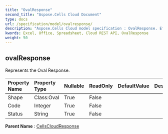 ```yaml
---
title: "OvalResponse"
second_title: "Aspose.Cells Cloud Document"
type: docs
url: /specification/model/ovalresponse/
description: "Aspose.Cells Cloud model specification : OvalResponse. Effortlessly handle Excel and other spreadsheet documents with features like opening, generating, editing, splitting, merging, comparing, and converting."
kwords: Excel, Office, Spreadsheet, Cloud REST API, OvalResponse
weight: 50
---
```


## **ovalResponse**

Represents the Oval Response. 

| Property Name | Property Type | Nullable |  ReadOnly | DefaultValue | Description | 
| :- | :- | :- |:- |  :- | :- |
| Shape | Class:Oval | True |  False |  |  |  
| Code | Integer | True |  False |  |  |  
| Status | String | True |  False |  |  |  

**Parent Name** : [CellsCloudResponse](/specification/model/cellscloudresponse)

